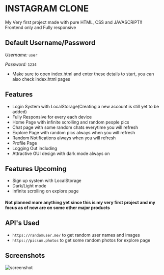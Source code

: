 
# INSTAGRAM CLONE

My Very first project made with pure HTML, CSS and JAVASCRIPT!! Frontend only and Fully responsive





## Default Username/Password
*Username:* `user`

*Password:* `1234`
- Make sure to open index.html and enter these details to start, you can also check index.html pages

## Features

- Login System with LocalStorage(Creating a new account is still yet to be added)
- Fully Responsive for every each device
- Home Page with infinite scrolling and random people pics 
- Chat page with some random chats everytime you will refresh
- Explore Page with random pics always when you will refresh
- Random Notifications always when you will refresh
- Profile Page 
- Logging Out including
- Attractive GUI design with dark mode always on

## Features Upcoming

- Sign up system with LocalStorage
- Dark/Light mode
- Infinite scrolling on explore page

#### Not planned more anything yet since this is my very first project and my focus as of now are on some other major products

## API's Used
- `https://randomuser.me/` to get random user names and images
- `https://picsum.photos` to get some random photos for explore page





## Screenshots

![screenshot](https://github.com/SoftXdPro/instagram-clone/assets/155866219/c6870036-bb18-471a-b6b3-9b6f814e46f8)



